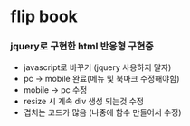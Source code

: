 # flip book
### jquery로 구현한 html 반응형 구현중

- javascript로 바꾸기 (jquery 사용하지 말자)
- pc -> mobile 완료(메뉴 및 북마크 수정해야함)
- mobile -> pc 수정
- resize 시 계속 div 생성 되는것 수정
- 겹치는 코드가 많음 (나중에 함수 만들어서 수정)